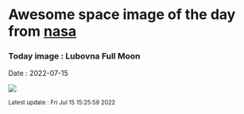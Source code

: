 
# Awesome space image of the day from [nasa](https://api.nasa.gov/)

### Today image : Lubovna Full Moon

Date : 2022-07-15


![](https://apod.nasa.gov/apod/image/2207/2022_07_13_Uplnek_Lubovna_1000mm_c1024px.jpg)

<small>Latest update : Fri Jul 15 15:25:59 2022</small>


